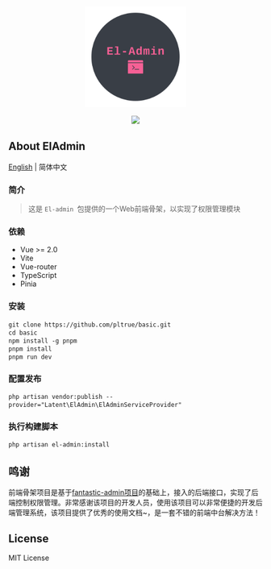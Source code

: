 <p align="center">
  <img width="200" src="./docs/logo.png">
</p>

<p align="center">
<a href="https://packagist.org/packages/pl1998/el-admin"><img src="https://img.shields.io/badge/vue3+Ts+Vite-blue" /></a>
</p>

## About ElAdmin

[English](./README.md) | 简体中文

### 简介

> 这是 `El-admin `包提供的一个Web前端骨架，以实现了权限管理模块


### 依赖
* Vue  >= 2.0
* Vite
* Vue-router
* TypeScript 
* Pinia

### 安装

```shell
git clone https://github.com/pltrue/basic.git
cd basic 
npm install -g pnpm 
pnpm install
pnpm run dev
```


###  配置发布
```shell
php artisan vendor:publish --provider="Latent\ElAdmin\ElAdminServiceProvider"
```

### 执行构建脚本
```shell
php artisan el-admin:install
```
## 鸣谢

 前端骨架项目是基于[fantastic-admin项目](https://fantastic-admin.gitee.io/)的基础上，接入的后端接口，实现了后端控制权限管理。非常感谢该项目的开发人员，使用该项目可以非常便捷的开发后端管理系统，该项目提供了优秀的使用文档~，是一套不错的前端中台解决方法！

## License
MIT License

